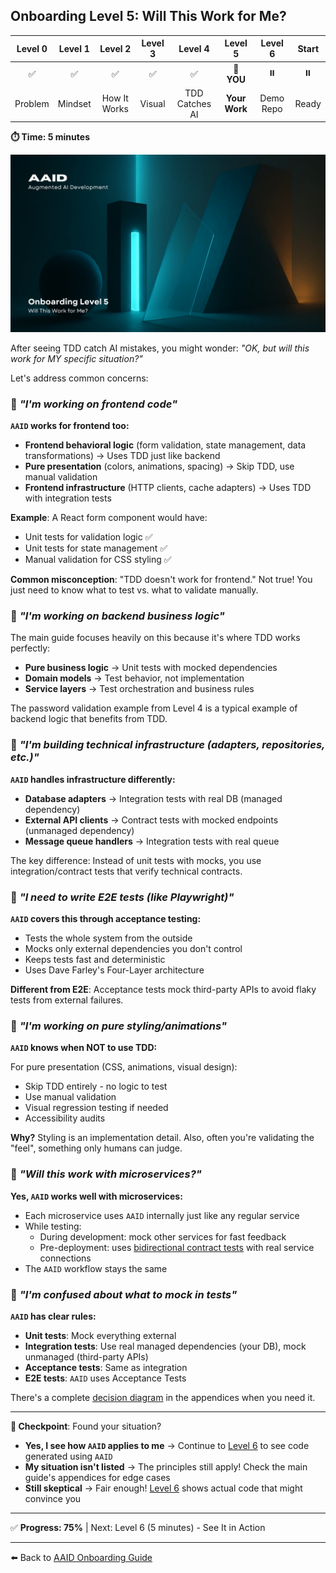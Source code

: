 ## Onboarding Level 5: Will This Work for Me?

| Level 0 | Level 1 |   Level 2    | Level 3 |    Level 4     |    Level 5    |  Level 6  | Start |
| :-----: | :-----: | :----------: | :-----: | :------------: | :-----------: | :-------: | :---: |
|   ✅    |   ✅    |      ✅      |   ✅    |       ✅       |  📍 **YOU**   |    ⏸️     |  ⏸️   |
| Problem | Mindset | How It Works | Visual  | TDD Catches AI | **Your Work** | Demo Repo | Ready |

**⏱️ Time: 5 minutes**

![Will This Work for Me?](../../../assets/onboarding/5.webp)

After seeing TDD catch AI mistakes, you might wonder: _"OK, but will this work for MY specific situation?"_

Let's address common concerns:

### 🙋 _"I'm working on frontend code"_

**`AAID` works for frontend too:**

- **Frontend behavioral logic** (form validation, state management, data transformations) → Uses TDD just like backend
- **Pure presentation** (colors, animations, spacing) → Skip TDD, use manual validation
- **Frontend infrastructure** (HTTP clients, cache adapters) → Uses TDD with integration tests

**Example**: A React form component would have:

- Unit tests for validation logic ✅
- Unit tests for state management ✅
- Manual validation for CSS styling ✅

**Common misconception**: "TDD doesn't work for frontend." Not true! You just need to know what to test vs. what to validate manually.

### 🙋 _"I'm working on backend business logic"_

The main guide focuses heavily on this because it's where TDD works perfectly:

- **Pure business logic** → Unit tests with mocked dependencies
- **Domain models** → Test behavior, not implementation
- **Service layers** → Test orchestration and business rules

The password validation example from Level 4 is a typical example of backend logic that benefits from TDD.

### 🙋 _"I'm building technical infrastructure (adapters, repositories, etc.)"_

**`AAID` handles infrastructure differently:**

- **Database adapters** → Integration tests with real DB (managed dependency)
- **External API clients** → Contract tests with mocked endpoints (unmanaged dependency)
- **Message queue handlers** → Integration tests with real queue

The key difference: Instead of unit tests with mocks, you use integration/contract tests that verify technical contracts.

### 🙋 _"I need to write E2E tests (like Playwright)"_

**`AAID` covers this through acceptance testing:**

- Tests the whole system from the outside
- Mocks only external dependencies you don't control
- Keeps tests fast and deterministic
- Uses Dave Farley's Four-Layer architecture

**Different from E2E**: Acceptance tests mock third-party APIs to avoid flaky tests from external failures.

### 🙋 _"I'm working on pure styling/animations"_

**`AAID` knows when NOT to use TDD:**

For pure presentation (CSS, animations, visual design):

- Skip TDD entirely - no logic to test
- Use manual validation
- Visual regression testing if needed
- Accessibility audits

**Why?** Styling is an implementation detail. Also, often you're validating the "feel", something only humans can judge.

### 🙋 _"Will this work with microservices?"_

**Yes, `AAID` works well with microservices:**

- Each microservice uses `AAID` internally just like any regular service
- While testing:
  - During development: mock other services for fast feedback
  - Pre-deployment: uses [bidirectional contract tests](../../../appendices/appendix-e/dependencies-and-mocking.md) with real service connections
- The `AAID` workflow stays the same

### 🙋 _"I'm confused about what to mock in tests"_

**`AAID` has clear rules:**

- **Unit tests**: Mock everything external
- **Integration tests**: Use real managed dependencies (your DB), mock unmanaged (third-party APIs)
- **Acceptance tests**: Same as integration
- **E2E tests**: `AAID` uses Acceptance Tests

There's a complete [decision diagram](../../../appendices/appendix-e/dependencies-mocking-decision-flow.mermaid) in the appendices when you need it.

---

**🛑 Checkpoint**: Found your situation?

- **Yes, I see how `AAID` applies to me** → Continue to [Level 6](./6.md) to see code generated using `AAID`
- **My situation isn't listed** → The principles still apply! Check the main guide's appendices for edge cases
- **Still skeptical** → Fair enough! [Level 6](./6.md) shows actual code that might convince you

---

✅ **Progress: 75%** | Next: Level 6 (5 minutes) - See It in Action

---

⬅️ Back to [AAID Onboarding Guide](../guide.md)
